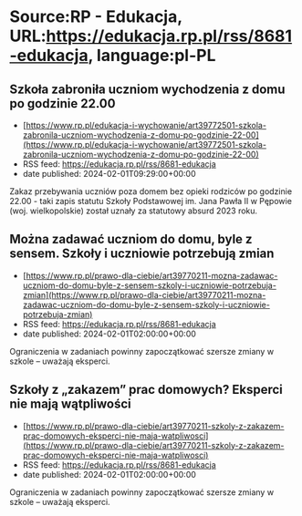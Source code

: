# Source:RP - Edukacja, URL:https://edukacja.rp.pl/rss/8681-edukacja, language:pl-PL

## Szkoła zabroniła uczniom wychodzenia z domu po godzinie 22.00
 - [https://www.rp.pl/edukacja-i-wychowanie/art39772501-szkola-zabronila-uczniom-wychodzenia-z-domu-po-godzinie-22-00](https://www.rp.pl/edukacja-i-wychowanie/art39772501-szkola-zabronila-uczniom-wychodzenia-z-domu-po-godzinie-22-00)
 - RSS feed: https://edukacja.rp.pl/rss/8681-edukacja
 - date published: 2024-02-01T09:29:00+00:00

Zakaz przebywania uczniów poza domem bez opieki rodziców po godzinie 22.00 - taki zapis statutu Szkoły Podstawowej im. Jana Pawła II w Pępowie (woj. wielkopolskie) został uznały za statutowy absurd 2023 roku.

## Można zadawać uczniom do domu, byle z sensem. Szkoły i uczniowie potrzebują zmian
 - [https://www.rp.pl/prawo-dla-ciebie/art39770211-mozna-zadawac-uczniom-do-domu-byle-z-sensem-szkoly-i-uczniowie-potrzebuja-zmian](https://www.rp.pl/prawo-dla-ciebie/art39770211-mozna-zadawac-uczniom-do-domu-byle-z-sensem-szkoly-i-uczniowie-potrzebuja-zmian)
 - RSS feed: https://edukacja.rp.pl/rss/8681-edukacja
 - date published: 2024-02-01T02:00:00+00:00

Ograniczenia w zadaniach powinny zapoczątkować szersze zmiany w szkole – uważają eksperci.

## Szkoły z „zakazem” prac domowych? Eksperci nie mają wątpliwości
 - [https://www.rp.pl/prawo-dla-ciebie/art39770211-szkoly-z-zakazem-prac-domowych-eksperci-nie-maja-watpliwosci](https://www.rp.pl/prawo-dla-ciebie/art39770211-szkoly-z-zakazem-prac-domowych-eksperci-nie-maja-watpliwosci)
 - RSS feed: https://edukacja.rp.pl/rss/8681-edukacja
 - date published: 2024-02-01T02:00:00+00:00

Ograniczenia w zadaniach powinny zapoczątkować szersze zmiany w szkole – uważają eksperci.

